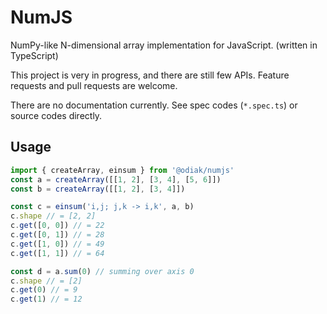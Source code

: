 # NumJS

NumPy-like N-dimensional array implementation for JavaScript. (written in TypeScript)

This project is very in progress, and there are still few APIs. Feature requests and pull requests are welcome.

There are no documentation currently. See spec codes (`*.spec.ts`) or source codes directly.

## Usage

```javascript
import { createArray, einsum } from '@odiak/numjs'
const a = createArray([[1, 2], [3, 4], [5, 6]])
const b = createArray([[1, 2], [3, 4]])

const c = einsum('i,j; j,k -> i,k', a, b)
c.shape // = [2, 2]
c.get([0, 0]) // = 22
c.get([0, 1]) // = 28
c.get([1, 0]) // = 49
c.get([1, 1]) // = 64

const d = a.sum(0) // summing over axis 0
c.shape // = [2]
c.get(0) // = 9
c.get(1) // = 12
```

